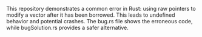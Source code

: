 This repository demonstrates a common error in Rust: using raw pointers to modify a vector after it has been borrowed. This leads to undefined behavior and potential crashes. The bug.rs file shows the erroneous code, while bugSolution.rs provides a safer alternative.